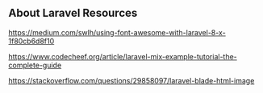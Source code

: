 ## About Laravel Resources

https://medium.com/swlh/using-font-awesome-with-laravel-8-x-1f80cb6d8f10

https://www.codecheef.org/article/laravel-mix-example-tutorial-the-complete-guide

https://stackoverflow.com/questions/29858097/laravel-blade-html-image
